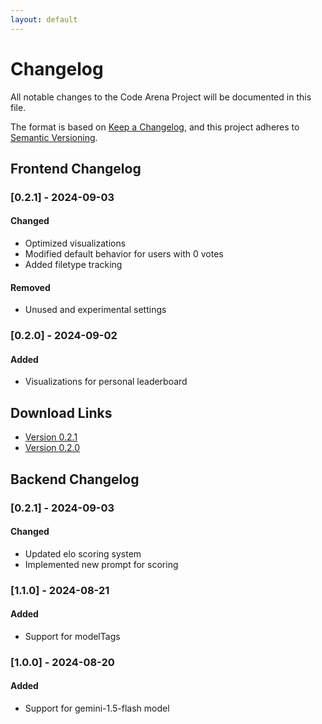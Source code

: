 ```yaml
---
layout: default
---
```


# Changelog

All notable changes to the Code Arena Project will be documented in this file.

The format is based on [Keep a Changelog](https://keepachangelog.com/en/1.0.0/),
and this project adheres to [Semantic Versioning](https://semver.org/spec/v2.0.0.html).

## Frontend Changelog

### [0.2.1] - 2024-09-03
#### Changed
- Optimized visualizations
- Modified default behavior for users with 0 votes
- Added filetype tracking

#### Removed
- Unused and experimental settings

### [0.2.0] - 2024-09-02
#### Added
- Visualizations for personal leaderboard

## Download Links
- [Version 0.2.1](/code-arena-project/assets/vsix/arena-0.2.1.vsix)
- [Version 0.2.0](/code-arena-project/assets/vsix/arena-0.2.0.vsix)

## Backend Changelog

### [0.2.1] - 2024-09-03
#### Changed
- Updated elo scoring system
- Implemented new prompt for scoring

### [1.1.0] - 2024-08-21
#### Added
- Support for modelTags

### [1.0.0] - 2024-08-20
#### Added
- Support for gemini-1.5-flash model
